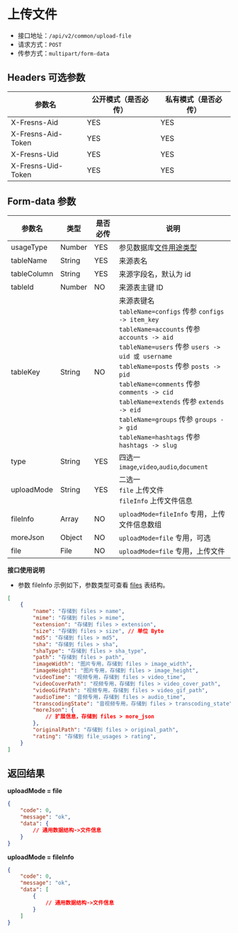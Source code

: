# 上传文件

- 接口地址：`/api/v2/common/upload-file`
- 请求方式：`POST`
- 传参方式：`multipart/form-data`

## Headers 可选参数

| 参数名 | 公开模式（是否必传） | 私有模式（是否必传） |
| --- | --- | --- |
| X-Fresns-Aid | YES | YES |
| X-Fresns-Aid-Token | YES | YES |
| X-Fresns-Uid | YES | YES |
| X-Fresns-Uid-Token | YES | YES |

## Form-data 参数

| 参数名 | 类型 | 是否必传 | 说明 |
| --- | --- | --- | --- |
| usageType | Number | YES | 参见数据库[文件用途类型](../../database/number.md#文件用途类型) |
| tableName | String | YES | 来源表名 |
| tableColumn | String | YES | 来源字段名，默认为 id |
| tableId | Number | NO | 来源表主键 ID |
| tableKey | String | NO | 来源表键名<br>`tableName=configs` 传参 `configs -> item_key`<br>`tableName=accounts` 传参 `accounts -> aid`<br>`tableName=users` 传参 `users -> uid 或 username`<br>`tableName=posts` 传参 `posts -> pid`<br>`tableName=comments` 传参 `comments -> cid`<br>`tableName=extends` 传参 `extends -> eid`<br>`tableName=groups` 传参 `groups -> gid`<br>`tableName=hashtags` 传参 `hashtags -> slug` |
| type | String | YES | 四选一 `image`,`video`,`audio`,`document` |
| uploadMode | String | YES | 二选一<br>`file` 上传文件<br>`fileInfo` 上传文件信息 |
| fileInfo | Array | NO | `uploadMode=fileInfo` 专用，上传文件信息数组 |
| moreJson | Object | NO | `uploadMode=file` 专用，可选 |
| file | File | NO | `uploadMode=file` 专用，上传文件 |

**接口使用说明**

- 参数 fileInfo 示例如下，参数类型可查看 [files](../../database/systems/files.md) 表结构。

```json
[
    {
        "name": "存储到 files > name",
        "mime": "存储到 files > mime",
        "extension": "存储到 files > extension",
        "size": "存储到 files > size", // 单位 Byte
        "md5": "存储到 files > md5",
        "sha": "存储到 files > sha",
        "shaType": "存储到 files > sha_type",
        "path": "存储到 files > path",
        "imageWidth": "图片专用，存储到 files > image_width",
        "imageHeight": "图片专用，存储到 files > image_height",
        "videoTime": "视频专用，存储到 files > video_time",
        "videoCoverPath": "视频专用，存储到 files > video_cover_path",
        "videoGifPath": "视频专用，存储到 files > video_gif_path",
        "audioTime": "音频专用，存储到 files > audio_time",
        "transcodingState": "音视频专用，存储到 files > transcoding_state",
        "moreJson": {
            // 扩展信息，存储到 files > more_json
        },
        "originalPath": "存储到 files > original_path",
        "rating": "存储到 file_usages > rating",
    }
]
```

## 返回结果

**uploadMode = file**

```json
{
    "code": 0,
    "message": "ok",
    "data": {
        // 通用数据结构->文件信息
    }
}
```

**uploadMode = fileInfo**

```json
{
    "code": 0,
    "message": "ok",
    "data": [
        {
            // 通用数据结构->文件信息
        }
    ]
}
```
